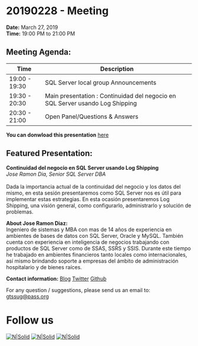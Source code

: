 # 20190228 - Meeting

**Date:** March 27, 2019\
**Time:** 19:00 PM to 21:00 PM 

## Meeting Agenda:
Time | Description
--- | ---
19:00 - 19:30 | SQL Server local group Announcements
19:30 - 20:30 | Main presentation : Continuidad del negocio en SQL Server usando Log Shipping
20:30 - 21:00 | Open Panel/Questions & Answers

**You can donwload this presentation** [here]

## Featured Presentation:
**Continuidad del negocio en SQL Server usando Log Shipping**\
_Jose Ramon Dia, Senior SQL Server DBA_\
\
Dada la importancia actual de la continuidad del negocio y los datos del mismo, en esta sesión presentaremos como SQL Server nos es útil para implementar estas estrategias. 
En esta ocasión presentaremos Log Shipping, una visión general, como configurarlo, administrarlo y solución de problemas.

**About Jose Ramon Diaz:**\
 Ingeniero de sistemas y MBA con mas de 14 años de experiencia en ambientes de bases de datos con SQL Server, Oracle y MySQL. También cuenta con experiencia en inteligencia de negocios trabajando con productos de SQL Server como de SSAS, SSRS y SSIS. Durante este tiempo he trabajado en ambientes financieros tanto locales como internacionales, así mismo brindando soporte a empresas del ámbito de administración hospitalario y de bienes raíces.


**Contact information:**
[Blog]
[Twitter]
[Github]

For any question / suggestions, please send us an email to:
gtssug@pass.org

# Follow us
[![N|Solid](http://dbamastery.com/wp-content/uploads/2018/08/if_browser_1055104.png)](http://gtssug.pass.org/) [![N|Solid](http://dbamastery.com/wp-content/uploads/2018/08/if_twitter_circle_color_107170.png)](https://twitter.com/gtssug) [![N|Solid](http://dbamastery.com/wp-content/uploads/2018/08/if_github_circle_black_107161.png)](https://github.com/GTSSUG)

[Blog]: <http://www.sqlguatemala.com/>
[Twitter]: <https://twitter.com/EduardoDBA>
[Github]: <https://github.com/Epivaral>
[here]: <https://git.io/fhAIY>

